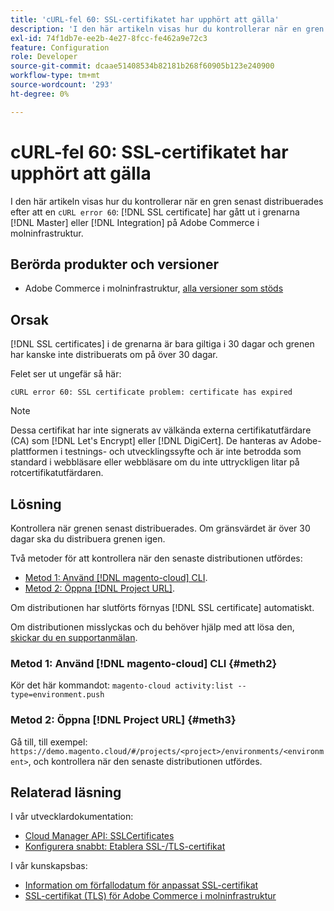 ```yaml
---
title: 'cURL-fel 60: SSL-certifikatet har upphört att gälla'
description: 'I den här artikeln visas hur du kontrollerar när en gren senast distribuerades efter att ha fått ett cURL-fel 60: SSL-certifikatet har upphört att gälla i huvud- eller integreringsgrenarna på Adobe Commerce i molninfrastrukturen.'
exl-id: 74f1db7e-ee2b-4e27-8fcc-fe462a9e72c3
feature: Configuration
role: Developer
source-git-commit: dcaae51408534b82181b268f60905b123e240900
workflow-type: tm+mt
source-wordcount: '293'
ht-degree: 0%

---
```


# cURL-fel 60: SSL-certifikatet har upphört att gälla

I den här artikeln visas hur du kontrollerar när en gren senast distribuerades efter att en `cURL error 60`: [!DNL SSL certificate] har gått ut i grenarna [!DNL Master] eller [!DNL Integration] på Adobe Commerce i molninfrastruktur.

## Berörda produkter och versioner

* Adobe Commerce i molninfrastruktur, [alla versioner som stöds](https://magento.com/sites/default/files/magento-software-lifecycle-policy.pdf)

## Orsak

[!DNL SSL certificates] i de grenarna är bara giltiga i 30 dagar och grenen har kanske inte distribuerats om på över 30 dagar.

Felet ser ut ungefär så här:

```cURL
cURL error 60: SSL certificate problem: certificate has expired
```

>[!NOTE]
>
>Dessa certifikat har inte signerats av välkända externa certifikatutfärdare (CA) som [!DNL Let's Encrypt] eller [!DNL DigiCert]. De hanteras av Adobe-plattformen i testnings- och utvecklingssyfte och är inte betrodda som standard i webbläsare eller webbläsare om du inte uttryckligen litar på rotcertifikatutfärdaren.

## Lösning

Kontrollera när grenen senast distribuerades. Om gränsvärdet är över 30 dagar ska du distribuera grenen igen.

Två metoder för att kontrollera när den senaste distributionen utfördes:

* [Metod 1: Använd [!DNL magento-cloud] CLI](#meth2).
* [Metod 2: Öppna  [!DNL Project URL]](#meth3).

Om distributionen har slutförts förnyas [!DNL SSL certificate] automatiskt.

Om distributionen misslyckas och du behöver hjälp med att lösa den, [skickar du en supportanmälan](https://experienceleague.adobe.com/docs/commerce-knowledge-base/kb/help-center-guide/magento-help-center-user-guide.html#submit-ticket).

### Metod 1: Använd [!DNL magento-cloud] CLI {#meth2}

Kör det här kommandot: `magento-cloud activity:list --type=environment.push`

### Metod 2: Öppna [!DNL Project URL] {#meth3}

Gå till, till exempel: `https://demo.magento.cloud/#/projects/<project>/environments/<environment>`, och kontrollera när den senaste distributionen utfördes.

## Relaterad läsning

I vår utvecklardokumentation:

* [Cloud Manager API: SSLCertificates](https://developer.adobe.com/experience-cloud/cloud-manager/reference/api/#tag/SSLCertificates)
* [Konfigurera snabbt: Etablera SSL-/TLS-certifikat](https://experienceleague.adobe.com/en/docs/commerce-cloud-service/user-guide/cdn/setup-fastly/fastly-configuration#provision-ssltls-certificates)

I vår kunskapsbas:

* [Information om förfallodatum för anpassat SSL-certifikat](https://experienceleague.adobe.com/docs/commerce-knowledge-base/kb/troubleshooting/miscellaneous/custom-ssl-certificate-expiration-information.html)
* [SSL-certifikat (TLS) för Adobe Commerce i molninfrastruktur](https://experienceleague.adobe.com/docs/commerce-knowledge-base/kb/how-to/ssl-tls-certificates-for-magento-commerce-cloud-faq.html)
